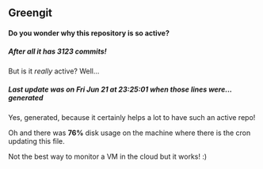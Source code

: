 ## Greengit

#### Do you wonder why this repository is so active?

##### After all it has 3123 commits!

But is it *really* active? Well...

##### Last update was on Fri Jun 21 at 23:25:01 when those lines were... generated

Yes, generated, because it certainly helps a lot to have such an active repo!

Oh and there was **76%** disk usage on the machine
where there is the cron updating this file.

Not the best way to monitor a VM in the cloud but it works! :)
